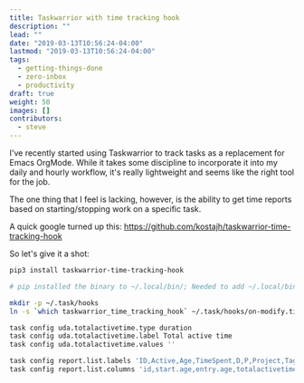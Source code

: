 ```yaml
---
title: Taskwarrior with time tracking hook
description: ""
lead: ""
date: "2019-03-13T10:56:24-04:00"
lastmod: "2019-03-13T10:56:24-04:00"
tags:
  - getting-things-done
  - zero-inbox
  - productivity
draft: true
weight: 50
images: []
contributors:
  - steve
---
```


I've recently started using Taskwarrior to track tasks as a replacement
for Emacs OrgMode. While it takes some discipline to incorporate it into
my daily and hourly workflow, it's really lightweight and seems like the
right tool for the job.

The one thing that I feel is lacking, however, is the ability to get
time reports based on starting/stopping work on a specific task.

A quick google turned up this:
https://github.com/kostajh/taskwarrior-time-tracking-hook

So let's give it a shot:

```sh
pip3 install taskwarrior-time-tracking-hook

# pip installed the binary to ~/.local/bin/; Needed to add ~/.local/bin to my $PATH

mkdir -p ~/.task/hooks
ln -s `which taskwarrior_time_tracking_hook` ~/.task/hooks/on-modify.timetracking

task config uda.totalactivetime.type duration
task config uda.totalactivetime.label Total active time
task config uda.totalactivetime.values ''

task config report.list.labels 'ID,Active,Age,TimeSpent,D,P,Project,Tags,R,Sch,Due,Until,Description,Urg'
task config report.list.columns 'id,start.age,entry.age,totalactivetime,depends.indicator,priority,project,tags,recur.indicator,scheduled.countdown,due,until.remaining,description.count,urgency'
```
